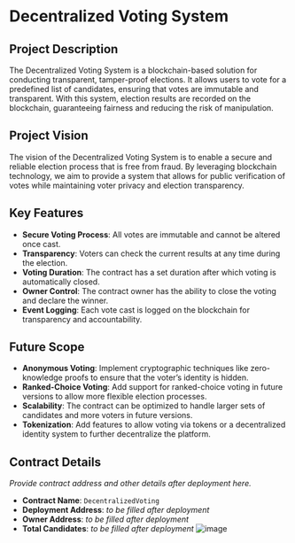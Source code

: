 # Decentralized Voting System

## Project Description
The Decentralized Voting System is a blockchain-based solution for conducting transparent, tamper-proof elections. It allows users to vote for a predefined list of candidates, ensuring that votes are immutable and transparent. With this system, election results are recorded on the blockchain, guaranteeing fairness and reducing the risk of manipulation.

## Project Vision
The vision of the Decentralized Voting System is to enable a secure and reliable election process that is free from fraud. By leveraging blockchain technology, we aim to provide a system that allows for public verification of votes while maintaining voter privacy and election transparency.

## Key Features
- **Secure Voting Process**: All votes are immutable and cannot be altered once cast.
- **Transparency**: Voters can check the current results at any time during the election.
- **Voting Duration**: The contract has a set duration after which voting is automatically closed.
- **Owner Control**: The contract owner has the ability to close the voting and declare the winner.
- **Event Logging**: Each vote cast is logged on the blockchain for transparency and accountability.

## Future Scope
- **Anonymous Voting**: Implement cryptographic techniques like zero-knowledge proofs to ensure that the voter’s identity is hidden.
- **Ranked-Choice Voting**: Add support for ranked-choice voting in future versions to allow more flexible election processes.
- **Scalability**: The contract can be optimized to handle larger sets of candidates and more voters in future versions.
- **Tokenization**: Add features to allow voting via tokens or a decentralized identity system to further decentralize the platform.

## Contract Details
_Provide contract address and other details after deployment here._

- **Contract Name**: `DecentralizedVoting`
- **Deployment Address**: _to be filled after deployment_
- **Owner Address**: _to be filled after deployment_
- **Total Candidates**: _to be filled after deployment_
![image](https://github.com/user-attachments/assets/0e40b433-0c3e-455c-b7a2-098af8c7e794)
